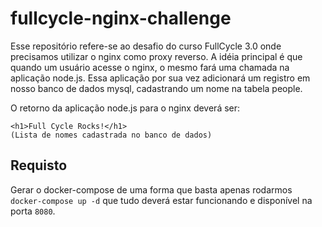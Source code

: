 # fullcycle-nginx-challenge

Esse repositório refere-se ao desafio do curso FullCycle 3.0 onde precisamos utilizar o nginx como proxy reverso. A idéia principal é que quando um usuário acesse o nginx, o mesmo fará uma chamada na aplicação node.js. Essa aplicação por sua vez adicionará um registro em nosso banco de dados mysql, cadastrando um nome na tabela people.

O retorno da aplicação node.js para o nginx deverá ser:

```
<h1>Full Cycle Rocks!</h1>
(Lista de nomes cadastrada no banco de dados)
```

## Requisto
Gerar o docker-compose de uma forma que basta apenas rodarmos `docker-compose up -d` que tudo deverá estar funcionando e disponível na porta `8080`.
